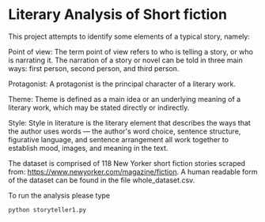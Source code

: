 # Literary Analysis of Short fiction

This project attempts to identify some elements of a typical story, namely:

Point of view: The term point of view refers to who is telling a story, or who is narrating it. The narration of a story or novel can be told in three main ways: first person, second person, and third person.

Protagonist: A protagonist is the principal character of a literary work.

Theme: Theme is defined as a main idea or an underlying meaning of a literary work, which may be stated directly or indirectly.

Style: Style in literature is the literary element that describes the ways that the author uses words — the author's word choice, sentence structure, figurative language, and sentence arrangement all work together to establish mood, images, and meaning in the text.

The dataset is comprised of 118 New Yorker short fiction stories scraped from: https://www.newyorker.com/magazine/fiction. A human readable form of the dataset can be found in the file whole_dataset.csv. 

To run the analysis please type 

```python
python storyteller1.py 
```
